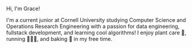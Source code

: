 Hi, I'm Grace!

I'm a current junior at Cornell University studying Computer Science and Operations Research Engineering with a passion for data engineering, fullstack development, and learning cool algorithms! I enjoy plant care 🌱, running 🏃🏻‍♀️, and baking 🍮 in my free time.

<!--
**gracekim57/gracekim57** is a ✨ _special_ ✨ repository because its `README.md` (this file) appears on your GitHub profile.

Here are some ideas to get you started:

- 🔭 I’m currently working on ...
- 🌱 I’m currently learning ...
- 👯 I’m looking to collaborate on ...
- 🤔 I’m looking for help with ...
- 💬 Ask me about ...
- 📫 How to reach me: ...
- 😄 Pronouns: ...
- ⚡ Fun fact: ...
-->
